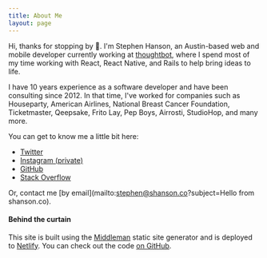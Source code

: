 ```yaml
---
title: About Me
layout: page
---
```


Hi, thanks for stopping by 👋. I'm Stephen Hanson, an Austin-based web and
mobile developer currently working at [thoughtbot](https://thoughtbot.com),
where I spend most of my time working with React, React Native, and Rails to
help bring ideas to life.

I have 10 years experience as a software developer and have been consulting
since 2012. In that time, I've worked for companies such as Houseparty, American
Airlines, National Breast Cancer Foundation, Ticketmaster, Qeepsake, Frito
Lay, Pep Boys, Airrosti, StudioHop, and many more.

You can get to know me a little bit here:

- [Twitter](https://twitter.com/stephenhanson)
- [Instagram (private)](https://instagram.com/steve_hanson)
- [GitHub](https://github.com/stevehanson)
- [Stack Overflow](https://stackoverflow.com/users/680847/steve-hanson)

Or, contact me [by email](mailto:stephen@shanson.co?subject=Hello from shanson.co).

#### Behind the curtain

This site is built using the [Middleman](https://middlemanapp.com/) static site generator and is deployed to [Netlify](https://www.netlify.com/). You can check out the code [on GitHub](https://github.com/stevehanson/shanson-co).
